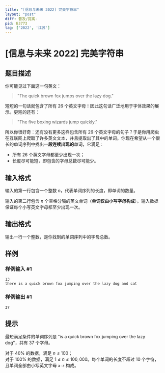 ```yaml
---
title: "[信息与未来 2022] 完美字符串"
layout: "post"
diff: 普及/提高-
pid: B3773
tag: ['2022', '江苏']
---
```

# [信息与未来 2022] 完美字符串
## 题目描述

你可能见过下面这一句英文：

> "The quick brown fox jumps over the lazy dog."

短短的一句话就包含了所有 $26$ 个英文字母！因此这句话广泛地用于字体效果的展示。更短的还有：

> "The five boxing wizards jump quickly."

所以你很好奇：还有没有更多这样包含所有 $26$ 个英文字母的句子？于是你用爬虫在互联网上爬取了许多英文文本，并且提取出了其中的单词。你现在希望从一个很长的单词序列中找出**一段连续出现的**单词，它满足：

- 所有 $26$ 个英文字母都至少出现一次；
- 长度尽可能短，即包含的字母总数尽可能少。
## 输入格式

输入的第一行包含一个整数 $n$，代表单词序列的长度，即单词的数量。

输入的第二行包含 $n$ 个空格分隔的英文单词（**单词仅由小写字母构成**）。输入数据保证每个小写英文字母都至少出现一次。
## 输出格式

输出一行一个整数，是你找到的单词序列中的字母总数。
## 样例

### 样例输入 #1
```
13
there is a quick brown fox jumping over the lazy dog and cat
```
### 样例输出 #1
```
37
```
## 提示

最短满足条件的单词序列是 "is a quick brown fox jumping over the lazy dog"，共有 $37$ 个字母。

对于 $40\%$ 的数据，满足 $n\leq 100$；  
对于 $100\%$ 的数据，满足 $1\leq n\leq 100,000$。每个单词的长度不超过 $10$ 个字符，且单词全部由小写英文字母 $\texttt{a-z}$ 构成。
